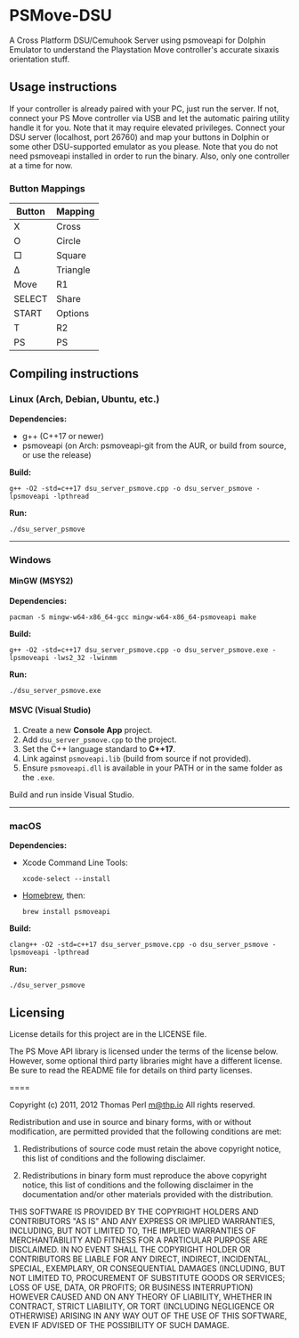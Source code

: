 # PSMove-DSU
A Cross Platform DSU/Cemuhook Server using psmoveapi for Dolphin Emulator to understand the Playstation Move controller's accurate sixaxis orientation stuff.
## Usage instructions
If your controller is already paired with your PC, just run the server. If not, connect your PS Move controller via USB and let the automatic pairing utility handle it for you. Note that it may require elevated privileges. Connect your DSU server (localhost, port 26760) and map your buttons in Dolphin or some other DSU-supported emulator as you please. Note that you do not need psmoveapi installed in order to run the binary. Also, only one controller at a time for now.
### Button Mappings

Button | Mapping
--- | ---
X | Cross
O | Circle
□ | Square
∆ | Triangle
Move | R1
SELECT | Share
START | Options
T | R2
PS | PS
## Compiling instructions
### Linux (Arch, Debian, Ubuntu, etc.)

**Dependencies:**
- g++ (C++17 or newer)
- psmoveapi (on Arch: psmoveapi-git from the AUR, or build from source, or use the release)

**Build:**
```
g++ -O2 -std=c++17 dsu_server_psmove.cpp -o dsu_server_psmove -lpsmoveapi -lpthread
```

**Run:**
```
./dsu_server_psmove
```

---

### Windows

#### MinGW (MSYS2)

**Dependencies:**
```
pacman -S mingw-w64-x86_64-gcc mingw-w64-x86_64-psmoveapi make
```

**Build:**
```
g++ -O2 -std=c++17 dsu_server_psmove.cpp -o dsu_server_psmove.exe -lpsmoveapi -lws2_32 -lwinmm
```

**Run:**
```
./dsu_server_psmove.exe
```

#### MSVC (Visual Studio)

1. Create a new **Console App** project.  
2. Add `dsu_server_psmove.cpp` to the project.  
3. Set the C++ language standard to **C++17**.  
4. Link against `psmoveapi.lib` (build from source if not provided).  
5. Ensure `psmoveapi.dll` is available in your PATH or in the same folder as the `.exe`.  

Build and run inside Visual Studio.

---

### macOS

**Dependencies:**
- Xcode Command Line Tools:  
  ```
  xcode-select --install
  ```
- [Homebrew](https://brew.sh/), then:  
  ```
  brew install psmoveapi
  ```

**Build:**
```
clang++ -O2 -std=c++17 dsu_server_psmove.cpp -o dsu_server_psmove -lpsmoveapi -lpthread
```

**Run:**
```
./dsu_server_psmove
```

## Licensing
License details for this project are in the LICENSE file.

The PS Move API library is licensed under the terms of the license below.
However, some optional third party libraries might have a different license.
Be sure to read the README file for details on third party licenses.

====

Copyright (c) 2011, 2012 Thomas Perl <m@thp.io>
All rights reserved.

Redistribution and use in source and binary forms, with or without
modification, are permitted provided that the following conditions are met:

   1. Redistributions of source code must retain the above copyright
      notice, this list of conditions and the following disclaimer.

   2. Redistributions in binary form must reproduce the above copyright
      notice, this list of conditions and the following disclaimer in the
      documentation and/or other materials provided with the distribution.

THIS SOFTWARE IS PROVIDED BY THE COPYRIGHT HOLDERS AND CONTRIBUTORS "AS IS"
AND ANY EXPRESS OR IMPLIED WARRANTIES, INCLUDING, BUT NOT LIMITED TO, THE
IMPLIED WARRANTIES OF MERCHANTABILITY AND FITNESS FOR A PARTICULAR PURPOSE
ARE DISCLAIMED. IN NO EVENT SHALL THE COPYRIGHT HOLDER OR CONTRIBUTORS BE
LIABLE FOR ANY DIRECT, INDIRECT, INCIDENTAL, SPECIAL, EXEMPLARY, OR
CONSEQUENTIAL DAMAGES (INCLUDING, BUT NOT LIMITED TO, PROCUREMENT OF
SUBSTITUTE GOODS OR SERVICES; LOSS OF USE, DATA, OR PROFITS; OR BUSINESS
INTERRUPTION) HOWEVER CAUSED AND ON ANY THEORY OF LIABILITY, WHETHER IN
CONTRACT, STRICT LIABILITY, OR TORT (INCLUDING NEGLIGENCE OR OTHERWISE)
ARISING IN ANY WAY OUT OF THE USE OF THIS SOFTWARE, EVEN IF ADVISED OF THE
POSSIBILITY OF SUCH DAMAGE.
